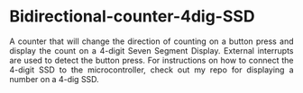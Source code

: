 # Bidirectional-counter-4dig-SSD

<p align="justify">A counter that will change the direction of counting on a button press and display the count on a 4-digit Seven Segment Display. External interrupts are used to detect the button press. For instructions on how to connect the 4-digit SSD to the microcontroller, check out my repo for displaying a number on a 4-dig SSD.<p>
